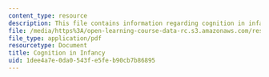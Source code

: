 ```yaml
---
content_type: resource
description: This file contains information regarding cognition in infancy.
file: /media/https%3A/open-learning-course-data-rc.s3.amazonaws.com/res-9-003-brains-minds-and-machines-summer-course-summer-2015/1dee4a7e0da0543fe5feb90cb7b86895_MITRES_9_003SUM15_Lec3-1.pdf
file_type: application/pdf
resourcetype: Document
title: Cognition in Infancy
uid: 1dee4a7e-0da0-543f-e5fe-b90cb7b86895
---
```

